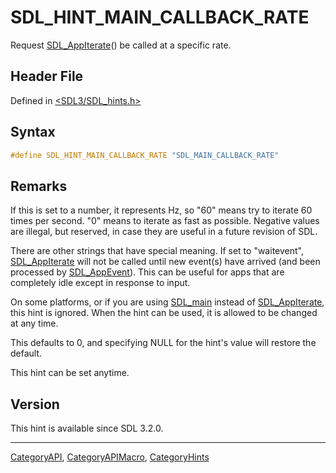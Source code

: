 # SDL_HINT_MAIN_CALLBACK_RATE

Request [SDL_AppIterate](SDL_AppIterate)() be called at a specific rate.

## Header File

Defined in [<SDL3/SDL_hints.h>](https://github.com/libsdl-org/SDL/blob/main/include/SDL3/SDL_hints.h)

## Syntax

```c
#define SDL_HINT_MAIN_CALLBACK_RATE "SDL_MAIN_CALLBACK_RATE"
```

## Remarks

If this is set to a number, it represents Hz, so "60" means try to iterate
60 times per second. "0" means to iterate as fast as possible. Negative
values are illegal, but reserved, in case they are useful in a future
revision of SDL.

There are other strings that have special meaning. If set to "waitevent",
[SDL_AppIterate](SDL_AppIterate) will not be called until new event(s) have
arrived (and been processed by [SDL_AppEvent](SDL_AppEvent)). This can be
useful for apps that are completely idle except in response to input.

On some platforms, or if you are using [SDL_main](SDL_main) instead of
[SDL_AppIterate](SDL_AppIterate), this hint is ignored. When the hint can
be used, it is allowed to be changed at any time.

This defaults to 0, and specifying NULL for the hint's value will restore
the default.

This hint can be set anytime.

## Version

This hint is available since SDL 3.2.0.





----
[CategoryAPI](CategoryAPI), [CategoryAPIMacro](CategoryAPIMacro), [CategoryHints](CategoryHints)

